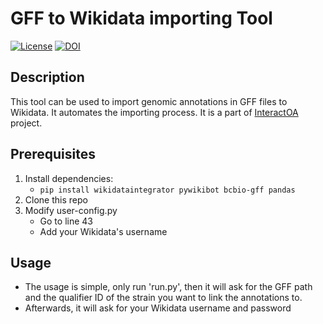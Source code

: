 # GFF to Wikidata importing Tool
[![License](https://img.shields.io/pypi/l/reademption.svg)]()
[![DOI](https://zenodo.org/badge/18210971.svg)](https://zenodo.org/record/7638542)
## Description
This tool can be used to import genomic annotations in GFF files to Wikidata. It automates the importing process. It is a part of [InteractOA](https://interactoa.toolforge.org/) project.
## Prerequisites
1. Install dependencies:
   - ```pip install wikidataintegrator pywikibot bcbio-gff pandas```
3. Clone this repo
2. Modify user-config.py
    - Go to line 43
    - Add your Wikidata's username

## Usage
- The usage is simple, only run 'run.py', then it will ask for the GFF path and the qualifier ID of the strain you want to link the annotations to.
- Afterwards, it will ask for your Wikidata username and password 

